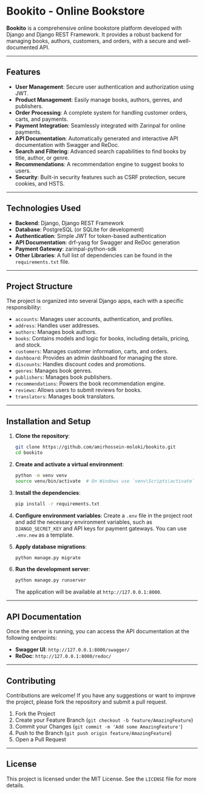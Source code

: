 # Bookito - Online Bookstore

**Bookito** is a comprehensive online bookstore platform developed with Django and Django REST Framework. It provides a robust backend for managing books, authors, customers, and orders, with a secure and well-documented API.

---

## Features

- **User Management**: Secure user authentication and authorization using JWT.
- **Product Management**: Easily manage books, authors, genres, and publishers.
- **Order Processing**: A complete system for handling customer orders, carts, and payments.
- **Payment Integration**: Seamlessly integrated with Zarinpal for online payments.
- **API Documentation**: Automatically generated and interactive API documentation with Swagger and ReDoc.
- **Search and Filtering**: Advanced search capabilities to find books by title, author, or genre.
- **Recommendations**: A recommendation engine to suggest books to users.
- **Security**: Built-in security features such as CSRF protection, secure cookies, and HSTS.

---

## Technologies Used

- **Backend**: Django, Django REST Framework
- **Database**: PostgreSQL (or SQLite for development)
- **Authentication**: Simple JWT for token-based authentication
- **API Documentation**: drf-yasg for Swagger and ReDoc generation
- **Payment Gateway**: zarinpal-python-sdk
- **Other Libraries**: A full list of dependencies can be found in the `requirements.txt` file.

---

## Project Structure

The project is organized into several Django apps, each with a specific responsibility:

- `accounts`: Manages user accounts, authentication, and profiles.
- `address`: Handles user addresses.
- `authors`: Manages book authors.
- `books`: Contains models and logic for books, including details, pricing, and stock.
- `customers`: Manages customer information, carts, and orders.
- `dashboard`: Provides an admin dashboard for managing the store.
- `discounts`: Handles discount codes and promotions.
- `genres`: Manages book genres.
- `publishers`: Manages book publishers.
- `recommendations`: Powers the book recommendation engine.
- `reviews`: Allows users to submit reviews for books.
- `translators`: Manages book translators.

---

## Installation and Setup

1.  **Clone the repository**:
    ```bash
    git clone https://github.com/amirhossein-moloki/bookito.git
    cd bookito
    ```

2.  **Create and activate a virtual environment**:
    ```bash
    python -m venv venv
    source venv/bin/activate  # On Windows use `venv\Scripts\activate`
    ```

3.  **Install the dependencies**:
    ```bash
    pip install -r requirements.txt
    ```

4.  **Configure environment variables**:
    Create a `.env` file in the project root and add the necessary environment variables, such as `DJANGO_SECRET_KEY` and API keys for payment gateways. You can use `.env.new` as a template.

5.  **Apply database migrations**:
    ```bash
    python manage.py migrate
    ```

6.  **Run the development server**:
    ```bash
    python manage.py runserver
    ```
    The application will be available at `http://127.0.0.1:8000`.

---

## API Documentation

Once the server is running, you can access the API documentation at the following endpoints:

-   **Swagger UI**: `http://127.0.0.1:8000/swagger/`
-   **ReDoc**: `http://127.0.0.1:8000/redoc/`

---

## Contributing

Contributions are welcome! If you have any suggestions or want to improve the project, please fork the repository and submit a pull request.

1.  Fork the Project
2.  Create your Feature Branch (`git checkout -b feature/AmazingFeature`)
3.  Commit your Changes (`git commit -m 'Add some AmazingFeature'`)
4.  Push to the Branch (`git push origin feature/AmazingFeature`)
5.  Open a Pull Request

---

## License

This project is licensed under the MIT License. See the `LICENSE` file for more details.
